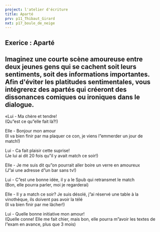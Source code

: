 ```yaml
---
project: l'atelier d'écriture
title: Aparté
prv: p11_Thibaut_Girard
nxt: p17_boule_de_neige
---
```

## Exerice : Aparté
Imaginez une courte scène amoureuse entre deux jeunes gens qui se cachent soit leurs sentiments, soit des informations importantes. Afin d'éviter les platitudes sentimentales, vous intégrerez des apartés qui créeront des dissonances comiques ou ironiques dans le dialogue.
---
«Lui - Ma chère et tendre!  
(Qu”est ce qu”elle fait là?!)

Elle - Bonjour mon amour  
(Il va bien finir par ma plaquer ce con, je viens l”emmerder un jour de match!)

Lui - Ca fait plaisir cette suprise!  
(Je lui ai dit 20 fois qu”il y avait match ce soir!)

Elle - Je me suis dit qu”on pourrait aller boire un verre en amoureux  
(J”ai une adresse d”un bar sans tv!)

Lui - C”est une bonne idée, il y a le Spub qui retransmet le match  
(Bon, elle pourra parler, moi je regarderai)

Elle - Il y a match ce soir? Je suis désolé, j”ai réservé une table à la vinothèque, ils doivent pas avoir la télé  
(Il va bien finir par me lâcher!)

Lui - Quelle bonne initiative mon amour!  
(Quelle conne! Elle me fait chier, mais bon, elle pourra m”avoir les textes de l”exam en avance, plus que 3 mois)